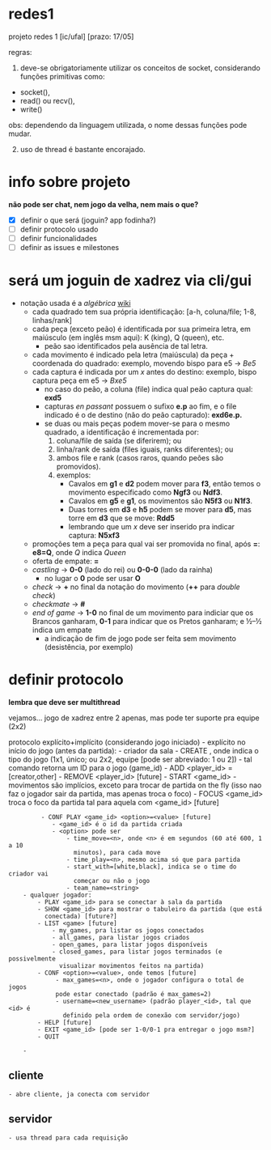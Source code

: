 # redes1
projeto redes 1 \[ic/ufal] \[prazo: 17/05]

regras:
1. deve-se obrigatoriamente utilizar os conceitos de socket, considerando funções primitivas como:
  * socket(), 
  * read() ou recv(), 
  * write()

obs: dependendo da linguagem utilizada, o nome dessas funções pode mudar.

2. uso de thread é bastante encorajado.

# info sobre projeto

**não pode ser chat, nem jogo da velha, nem mais o que?**

- [x] definir o que será (joguin? app fodinha?)
- [ ] definir protocolo usado
- [ ] definir funcionalidades
- [ ] definir as issues e milestones

# será um joguin de xadrez via cli/gui

- notação usada é a _algébrica_
  [wiki](https://en.wikipedia.org/wiki/Algebraic_notation_(chess))
  - cada quadrado tem sua própria identificação: \[a-h, coluna/file; 1-8,
    linhas/rank]
  - cada peça (exceto peão) é identificada por sua primeira letra, em
    maiúsculo (em inglês msm aqui): K (king), Q (queen), etc.
    - peão sao identificados pela ausência de tal letra.
  - cada movimento é indicado pela letra (maiúscula) da peça + coordenada do
    quadrado: exemplo, movendo bispo para e5 -> _Be5_
  - cada captura é indicada por um _x_ antes do destino: exemplo, bispo captura
    peça em e5 -> _Bxe5_
    - no caso do peão, a coluna (file) indica qual peão captura qual: **exd5**
    - capturas _en passant_ possuem o sufixo **e.p** ao fim, e o file
      indicado é o de destino (não do peão capturado): **exd6e.p.**
    - se duas ou mais peças podem mover-se para o mesmo quadrado, a
      identificação é incrementada por:
        1. coluna/file de saída (se diferirem); ou
        2. linha/rank de saída (files iguais, ranks diferentes); ou
        3. ambos file e rank (casos raros, quando peões são promovidos).
        4. exemplos:
            - Cavalos em **g1** e **d2** podem mover para **f3**, então
            temos o movimento especificado como **Ngf3** ou **Ndf3**.
            - Cavalos em **g5** e **g1**, os movimentos são **N5f3** ou
              **N1f3**. 
            - Duas torres em **d3** e **h5** podem se mover para **d5**, mas
              torre em **d3** que se move: **Rdd5**
            - lembrando que um _x_ deve ser inserido pra indicar captura:
              **N5xf3**
  - promoções tem a peça para qual vai ser promovida no final, após **=**: **e8=Q**, onde _Q_
    indica _Queen_
  - oferta de empate: **=**
  - _castling_ -> **0-0** (lado do rei) ou **0-0-0** (lado da rainha)
    - no lugar o **0** pode ser usar **O**
  - _check_ -> **+** no final da notação do movimento (**++** para _double
    check_)
  - _checkmate_ -> **#**
  - _end of game_ -> **1-0** no final de um movimento para indiciar que os
    Brancos ganharam, **0-1** para indicar que os Pretos ganharam; e ½–½ indica
    um empate
    - a indicação de fim de jogo pode ser feita sem movimento (desistência, por
      exemplo)

# definir protocolo

**lembra que deve ser multithread**

vejamos... jogo de xadrez entre 2 apenas, mas pode ter suporte pra equipe (2x2)

protocolo explícito+implícito (considerando jogo iniciado)
    - explícito no início do jogo (antes da partida): 
        - criador da sala
            - CREATE <type>, onde _<type>_ indica o tipo do jogo (1x1, único; ou 2x2, equipe [pode ser abreviado: 1 ou 2])
                - tal comando retorna um ID para o jogo (game_id)
            - ADD <player_id> <team>=[creator,other]
            - REMOVE <player_id> [future]
            - START <game_id> 
                - movimentos são implícios, exceto para trocar de partida on the fly 
                (isso nao faz o jogador sair da partida, mas apenas troca o
                foco)
                - FOCUS <game_id> troca o foco da partida tal para aquela com
                  <game_id> [future]

             - CONF PLAY <game_id> <option>=<value> [future]
                - <game_id> é o id da partida criada 
                - <option> pode ser
                    - time_move=<n>, onde <n> é em segundos (60 até 600, 1 a 10
                      minutos), para cada move
                    - time_play=<n>, mesmo acima só que para partida
                    - start_with=[white,black], indica se o time do criador vai
                      começar ou não o jogo
                    - team_name=<string>
        - qualquer jogador: 
            - PLAY <game_id> para se conectar à sala da partida 
            - SHOW <game_id> para mostrar o tabuleiro da partida (que está
              conectada) [future?]
            - LIST <game> [future]
                - my_games, pra listar os jogos conectados
                - all_games, para listar jogos criados
                - open_games, para listar jogos disponíveis
                - closed_games, para listar jogos terminados (e possivelmente
                  visualizar movimentos feitos na partida)
            - CONF <option>=<value>, onde temos [future]
                 - max_games=<n>, onde o jogador configura o total de jogos 
                 pode estar conectado (padrão é max_games=2)
                 - username=<new_username> (padrão player_<id>, tal que <id> é
                   definido pela ordem de conexão com servidor/jogo)
            - HELP [future]
            - EXIT <game_id> [pode ser 1-0/0-1 pra entregar o jogo msm?]
            - QUIT
                
        - 

## cliente
    - abre cliente, ja conecta com servidor
## servidor
    - usa thread para cada requisição
